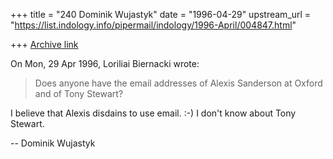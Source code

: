 +++
title = "240 Dominik Wujastyk"
date = "1996-04-29"
upstream_url = "https://list.indology.info/pipermail/indology/1996-April/004847.html"

+++
[Archive link](https://list.indology.info/pipermail/indology/1996-April/004847.html)

On Mon, 29 Apr 1996, Loriliai Biernacki wrote:

> Does anyone have the email addresses of Alexis Sanderson at Oxford and of
> Tony Stewart?

I believe that Alexis disdains to use email.  :-)  I don't know about Tony
Stewart.

--
Dominik Wujastyk





